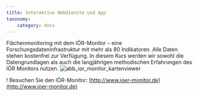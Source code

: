 ```yaml
---
title: Interaktive Webdienste und App
taxonomy:
    category: docs
---
```


Flächenmonitoring mit dem IÖR-Monitor – eine Forschungsdateninfrastruktur mit mehr als 80 Indikatoren. Alle Daten stehen kostenfrei zur Verfügung. In diesem Kurs werden wir sowohl die Datengrundlagen als auch die langjährigen methodischen Erfahrungen des IÖR Monitors nutzen. 
![abb_ior_monitor_kartenviewer](abb_ior_monitor_kartenviewer.png)

! Besuchen Sie den IÖR-Monitor: [http://www.ioer-monitor.de](http://www.ioer-monitor.de)

<!--Eine Mobil App ist auch im Androide Apps-store verfügbar mit allen Indikator des IÖR-Monitor
![abb_mobil_app_](abb_mobil_app_.png)--!>
